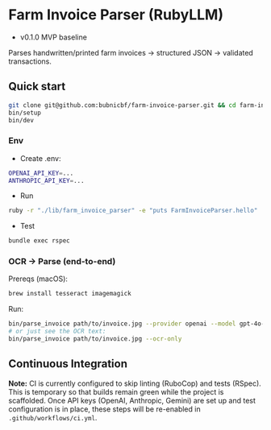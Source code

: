 # Farm Invoice Parser (RubyLLM)

- v0.1.0 MVP baseline

Parses handwritten/printed farm invoices → structured JSON → validated transactions.

## Quick start
```bash
git clone git@github.com:bubnicbf/farm-invoice-parser.git && cd farm-invoice-parser
bin/setup
bin/dev
```

### Env

- Create .env:
```bash
OPENAI_API_KEY=...
ANTHROPIC_API_KEY=...
```

- Run
```bash
ruby -r "./lib/farm_invoice_parser" -e "puts FarmInvoiceParser.hello"
```

- Test
```bash
bundle exec rspec
```

### OCR → Parse (end-to-end)

Prereqs (macOS):
```bash
brew install tesseract imagemagick
```

Run:
```bash
bin/parse_invoice path/to/invoice.jpg --provider openai --model gpt-4o-mini
# or just see the OCR text:
bin/parse_invoice path/to/invoice.jpg --ocr-only
```

## Continuous Integration

**Note:** CI is currently configured to skip linting (RuboCop) and tests (RSpec). This is temporary so that builds remain green while the project is scaffolded. Once API keys (OpenAI, Anthropic, Gemini) are set up and test configuration is in place, these steps will be re-enabled in `.github/workflows/ci.yml`.

